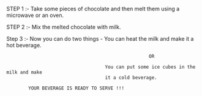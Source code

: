 STEP 1 :-   Take some pieces of chocolate and then melt them using a microwave
            or an oven.

STEP 2 :-   Mix the melted chocolate with milk.

Step 3 :-   Now you can do two things -
                                        You can heat the milk and make it a hot beverage.

                                                        OR

                                        You can put some ice cubes in the milk and make 
                                        it a cold beverage.                  

            YOUR BEVERAGE IS READY TO SERVE !!!                        